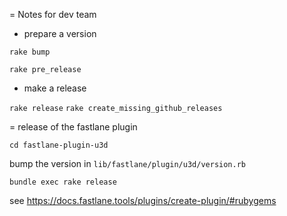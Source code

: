 = Notes for dev team

* prepare a version

`rake bump`

`rake pre_release`

* make a release

`rake release`
`rake create_missing_github_releases`

= release of the fastlane plugin

`cd fastlane-plugin-u3d`

bump the version in `lib/fastlane/plugin/u3d/version.rb`

`bundle exec rake release`

see https://docs.fastlane.tools/plugins/create-plugin/#rubygems